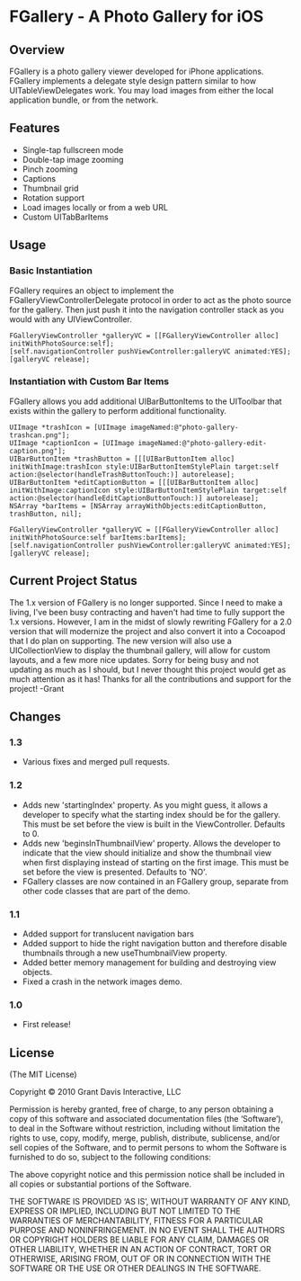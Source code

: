 # FGallery - A Photo Gallery for iOS
## Overview
FGallery is a photo gallery viewer developed for iPhone applications. FGallery implements a delegate style design pattern similar to how UITableViewDelegates work. You may load images from either the local application bundle, or from the network.

## Features
* Single-tap fullscreen mode
* Double-tap image zooming
* Pinch zooming
* Captions
* Thumbnail grid
* Rotation support
* Load images locally or from a web URL
* Custom UITabBarItems

## Usage
### Basic Instantiation
FGallery requires an object to implement the FGalleryViewControllerDelegate protocol in order to act as the photo source for the gallery. Then just push it into the navigation controller stack as you would with any UIViewController.

	FGalleryViewController *galleryVC = [[FGalleryViewController alloc] initWithPhotoSource:self];
	[self.navigationController pushViewController:galleryVC animated:YES];
	[galleryVC release];
	
### Instantiation with Custom Bar Items
FGallery allows you add additional UIBarButtonItems to the UIToolbar that exists within the gallery to perform additional functionality.

	UIImage *trashIcon = [UIImage imageNamed:@"photo-gallery-trashcan.png"];
	UIImage *captionIcon = [UIImage imageNamed:@"photo-gallery-edit-caption.png"];
	UIBarButtonItem *trashButton = [[[UIBarButtonItem alloc] initWithImage:trashIcon style:UIBarButtonItemStylePlain target:self action:@selector(handleTrashButtonTouch:)] autorelease];
	UIBarButtonItem *editCaptionButton = [[[UIBarButtonItem alloc] initWithImage:captionIcon style:UIBarButtonItemStylePlain target:self action:@selector(handleEditCaptionButtonTouch:)] autorelease];
	NSArray *barItems = [NSArray arrayWithObjects:editCaptionButton, trashButton, nil];

	FGalleryViewController *galleryVC = [[FGalleryViewController alloc] initWithPhotoSource:self barItems:barItems];
	[self.navigationController pushViewController:galleryVC animated:YES];
	[galleryVC release];


## Current Project Status

The 1.x version of FGallery is no longer supported. Since I need to make a living, I've been busy contracting and haven't had time to fully support the 1.x versions. However, I am in the midst of slowly rewriting FGallery for a 2.0 version that will modernize the project and also convert it into a Cocoapod that I do plan on supporting. The new version will also use a UICollectionView to display the thumbnail gallery, will allow for custom layouts, and a few more nice updates. Sorry for being busy and not updating as much as I should, but I never thought this project would get as much attention as it has! Thanks for all the contributions and support for the project! -Grant

## Changes
### 1.3
* Various fixes and merged pull requests.

### 1.2
* Adds new 'startingIndex' property. As you might guess, it allows a developer to specify what the starting index should be for the gallery. This must be set before the view is built in the ViewController. Defaults to 0.
* Adds new 'beginsInThumbnailView' property. Allows the developer to indicate that the view should initialize and show the thumbnail view when first displaying instead of starting on the first image. This must be set before the view is presented. Defaults to 'NO'.
* FGallery classes are now contained in an FGallery group, separate from other code classes that are part of the demo. 


### 1.1
* Added support for translucent navigation bars
* Added support to hide the right navigation button and therefore disable thumbnails through a new useThumbnailView property.
* Added better memory management for building and destroying view objects.
* Fixed a crash in the network images demo.

### 1.0
* First release!

## License
(The MIT License)

Copyright © 2010 Grant Davis Interactive, LLC

Permission is hereby granted, free of charge, to any person obtaining a copy of this software and associated documentation files (the ‘Software’), to deal in the Software without restriction, including without limitation the rights to use, copy, modify, merge, publish, distribute, sublicense, and/or sell copies of the Software, and to permit persons to whom the Software is furnished to do so, subject to the following conditions:

The above copyright notice and this permission notice shall be included in all copies or substantial portions of the Software.

THE SOFTWARE IS PROVIDED ‘AS IS’, WITHOUT WARRANTY OF ANY KIND, EXPRESS OR IMPLIED, INCLUDING BUT NOT LIMITED TO THE WARRANTIES OF MERCHANTABILITY, FITNESS FOR A PARTICULAR PURPOSE AND NONINFRINGEMENT. IN NO EVENT SHALL THE AUTHORS OR COPYRIGHT HOLDERS BE LIABLE FOR ANY CLAIM, DAMAGES OR OTHER LIABILITY, WHETHER IN AN ACTION OF CONTRACT, TORT OR OTHERWISE, ARISING FROM, OUT OF OR IN CONNECTION WITH THE SOFTWARE OR THE USE OR OTHER DEALINGS IN THE SOFTWARE.
